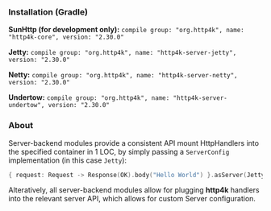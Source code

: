 ### Installation (Gradle)
**SunHttp (for development only):** ```compile group: "org.http4k", name: "http4k-core", version: "2.30.0"```

**Jetty:** ```compile group: "org.http4k", name: "http4k-server-jetty", version: "2.30.0"```

**Netty:** ```compile group: "org.http4k", name: "http4k-server-netty", version: "2.30.0"```

**Undertow:** ```compile group: "org.http4k", name: "http4k-server-undertow", version: "2.30.0"```

### About
Server-backend modules provide a consistent API mount HttpHandlers into the specified container in 1 LOC, by simply passing a `ServerConfig` implementation (in this case `Jetty`):

```kotlin
{ request: Request -> Response(OK).body("Hello World") }.asServer(Jetty(8000)).start().block()
```
Alteratively, all server-backend modules allow for plugging **http4k** handlers into the relevant server API, which allows for custom Server configuration.
